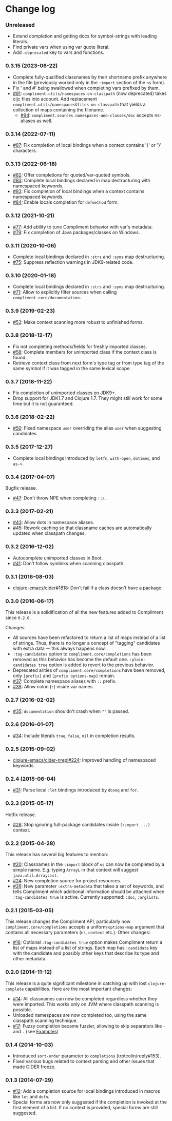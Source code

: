 # Change log

### Unreleased

- Extend completion and getting docs for symbol-strings with leading literals.
- Find private vars when using var quote literal.
- Add `:deprecated` key to vars and functions.

### 0.3.15 (2023-06-22)

- Complete fully-qualified classnames by their shortname prefix anywhere in the
  file (previously worked only in the `:import` section of the `ns` form).
- Fix ' and #' being swallowed when completing vars prefixed by them.
- [#91](https://github.com/alexander-yakushev/compliment/pull/91): `compliment.utils/namespaces-on-classpath` (now deprecated) takes cljc files into account.
  Add replacement `compliment.utils/namespaces&files-on-classpath` that yields a collection of maps containing the filename.
  - [#94](https://github.com/alexander-yakushev/compliment/issues/94): `compliment.sources.namespaces-and-classes/doc` accepts ns-aliases as well.

### 0.3.14 (2022-07-11)

- [#87](https://github.com/alexander-yakushev/compliment/pull/87): Fix completion
  of local bindings when a context contains '{' or '}' characters.

### 0.3.13 (2022-06-18)

- [#82](https://github.com/alexander-yakushev/compliment/pull/82): Offer completions for quoted/var-quoted symbols.
- [#83](https://github.com/alexander-yakushev/compliment/pull/83): Complete
  local bindings declared in map destructuring with namespaced keywords.
- [#83](https://github.com/alexander-yakushev/compliment/pull/83): Fix completion
  of local bindings when a context contains namespaced keywords.
- [#84](https://github.com/alexander-yakushev/compliment/pull/84): Enable
  locals completion for `defmethod` form.

### 0.3.12 (2021-10-21)

- [#77](https://github.com/alexander-yakushev/compliment/issues/77): Add ability
  to tune Compliment behavior with var's metadata.
- [#79](https://github.com/alexander-yakushev/compliment/issues/79): Fix
  completion of Java packages/classes on Windows.

### 0.3.11 (2020-10-06)

- Complete local bindings declared in `:strs` and `:syms` map destructuring.
- [#75](https://github.com/alexander-yakushev/compliment/issues/75): Suppress
  reflection warnings in JDK9-related code.

### 0.3.10 (2020-01-18)

- Complete local bindings declared in `:strs` and `:syms` map destructuring.
- [#71](https://github.com/alexander-yakushev/compliment/issues/71): Allow to
  explicitly filter sources when calling `compliment.core/documentation`.

### 0.3.9 (2019-02-23)

- [#53](https://github.com/alexander-yakushev/compliment/issues/53): Make context
  scanning more robust to unfinished forms.

### 0.3.8 (2018-12-17)

- Fix not completing methods/fields for freshly imported classes.
- [#58](https://github.com/alexander-yakushev/compliment/issues/58): Complete
  members for unimported class if the context class is found.
- Retrieve context class from next form's type tag or from type tag of the same
  symbol if it was tagged in the same lexical scope.

### 0.3.7 (2018-11-22)

- Fix completion of unimported classes on JDK9+.
- Drop support for JDK1.7 and Clojure 1.7. They might still work for some time
  but it is not guaranteed.


### 0.3.6 (2018-02-22)

- [#50](https://github.com/alexander-yakushev/compliment/issues/50): Fixed
  namespace `user` overriding the alias `user` when suggesting candidates.


### 0.3.5 (2017-12-27)

- Complete local bindings introduced by `letfn`, `with-open`, `dotimes`, and
  `as->`.


### 0.3.4 (2017-04-07)

Bugfix release.

- [#47](https://github.com/alexander-yakushev/compliment/issues/47): Don't throw
  NPE when completing `::/`.


### 0.3.3 (2017-02-21)

- [#43](https://github.com/alexander-yakushev/compliment/issues/43): Allow dots
  in namespace aliases.
- [#45](https://github.com/alexander-yakushev/compliment/issues/45): Rework
  caching so that classname caches are automatically updated when classpath
  changes.


### 0.3.2 (2016-12-02)

- Autocomplete unimported classes in Boot.
- [#41](https://github.com/alexander-yakushev/compliment/issues/41): Don't follow
  symlinks when scanning classpath.


### 0.3.1 (2016-08-03)

- [clojure-emacs/cider#1818](https://github.com/clojure-emacs/cider/issues/1818):
  Don't fail if a class doesn't have a package.


### 0.3.0 (2016-06-17)

This release is a solidification of all the new features added to Compliment
since `0.2.0`.

Changes:

- All sources have been refactored to return a list of maps instead of a list of
  strings. Thus, there is no longer a concept of "tagging" candidates with extra
  data — this always happens now.
- `:tag-candidates` option to `compliment.core/completions` has been removed as
  this behavior has become the default one. `:plain-candidates true` option is
  added to revert to the previous behavior.
- Deprecated arities of `compliment.core/completions` have been removed, only
  `[prefix]` and `[prefix options-map]` remain.
- [#37](https://github.com/alexander-yakushev/compliment/issues/37): Complete
  namespace aliases with `::` prefix.
- [#39](https://github.com/alexander-yakushev/compliment/issues/39): Allow colon (`:`)
  inside var names.


### 0.2.7 (2016-02-02)

- [#35](https://github.com/alexander-yakushev/compliment/issues/35):
  `documentation` shouldn't crash when `""` is passed.


### 0.2.6 (2016-01-07)

- [#34](https://github.com/alexander-yakushev/compliment/issues/34): Include
  literals `true`, `false`, `nil` in completion results.


### 0.2.5 (2015-09-02)

- [clojure-emacs/cider-nrepl#224](https://github.com/clojure-emacs/cider-nrepl/issues/224):
  Improved handling of namespaced keywords.


### 0.2.4 (2015-06-04)

- [#31](https://github.com/alexander-yakushev/compliment/issues/31): Parse local
  `:let` bindings introduced by `doseq` and `for`.


### 0.2.3 (2015-05-17)

Hotfix release.

- [#28](https://github.com/alexander-yakushev/compliment/issues/28): Stop
  ignoring full-package candidates inside `(:import ...)` context.


### 0.2.2 (2015-04-28)

This release has several big features to mention:

- [#20](https://github.com/alexander-yakushev/compliment/issues/20): Classnames in
  the `:import` block of `ns` can now be completed by a simple name. E.g. typing
  `ArrayL` in that context will suggest `java.util.ArrayList`.
- [#24](https://github.com/alexander-yakushev/compliment/issues/24): New
  completion source for project resources.
- [#26](https://github.com/alexander-yakushev/compliment/issues/26):  New
  parameter `:extra-metadata` that takes a set of keywords, and tells Compliment
  which additional information should be attached when `:tag-candidates true` is
  active. Currently supported: `:doc`, `:arglists`.


### 0.2.1 (2015-03-05)

This release changes the Compliment API, particularly now
`compliment.core/completions` accepts a uniform `options-map` argument that
contains all necessary parameters (`ns`, `context` etc.). Other changes:

- [#16](https://github.com/alexander-yakushev/compliment/issues/16): Optional
  `:tag-candidates true` option makes Compliment return a list of maps instead
  of a list of strings. Each map has `:candidate` key with the candidate and
  possibly other keys that describe its type and other metadata.


### 0.2.0 (2014-11-12)

This release is a quite significant milestone in catching up with lost
`clojure-complete` capabilities. Here are the most important changes:

- [#14](https://github.com/alexander-yakushev/compliment/issues/14): All
  classnames can now be completed regardless whether they were imported. This
  works only on JVM where classpath scanning is possible.
- Unloaded namespaces are now completed too, using the same classpath scanning
  technique.
- [#17](https://github.com/alexander-yakushev/compliment/issues/17): Fuzzy
  completion became fuzzier, allowing to skip separators like `-` and `.` (see
  [Examples](https://github.com/alexander-yakushev/compliment/wiki/Examples))


### 0.1.4 (2014-10-03)

- Introduced `sort-order` parameter to `completions` (trptcolin/reply#153).
- Fixed various bugs related to context parsing and other issues that made CIDER
  freeze.


### 0.1.3 (2014-07-29)

- [#12](https://github.com/alexander-yakushev/compliment/issues/12): Add a
  completion source for local bindings introduced in macros like `let` and
  `defn`.
- Special forms are now only suggested if the completion is invoked at the first
  element of a list. If no context is provided, special forms are still
  suggested.
